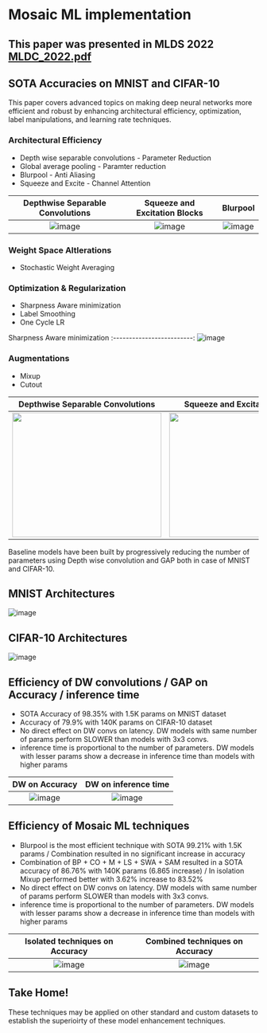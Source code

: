 # Mosaic ML implementation 

## This paper was presented in MLDS 2022 [MLDC_2022.pdf](https://github.com/sabeesh90/MosaicML_Advanced_Optimization_Augmentations_Depthwise/files/7781588/MLDC_2022.pdf)

## SOTA Accuracies on MNIST and CIFAR-10 

This paper covers advanced topics on making deep neural networks more efficient and robust by enhancing architectural efficiency, optimization, label manipulations, and learning rate techniques.

### Architectural Efficiency
- Depth wise separable convolutions - Parameter Reduction
- Global average pooling - Paramter reduction
- Blurpool - Anti Aliasing
- Squeeze and Excite - Channel Attention

Depthwise Separable Convolutions|Squeeze and Excitation Blocks|Blurpool
:-------------------------:|:-------------------------:|:-------------------------:
![image](https://user-images.githubusercontent.com/48343095/147498710-c7c49d99-c156-4b21-8a28-0afe48c2bb2d.png) | ![image](https://user-images.githubusercontent.com/48343095/147498685-bbe2e3c8-6fac-4f16-9132-46931383ab86.png)|![image](https://user-images.githubusercontent.com/48343095/147498991-f4da12e8-d09a-45fd-810d-18aeb1ee7557.png)


### Weight Space Altlerations
- Stochastic Weight Averaging

### Optimization & Regularization
- Sharpness Aware minimization
- Label Smoothing
- One Cycle LR

Sharpness Aware minimization
:-------------------------:
![image](https://user-images.githubusercontent.com/48343095/147498698-33884aa8-8afa-4811-9761-d9060014506d.png)


### Augmentations
- Mixup
- Cutout

Depthwise Separable Convolutions|Squeeze and Excitation Blocks
:-------------------------:|:-------------------------:
<img src="https://user-images.githubusercontent.com/48343095/147499358-1481a720-8e92-4a04-982f-414b068a9bb6.png" width="300"  height = "250"/> | <img src="https://user-images.githubusercontent.com/48343095/147499507-fbeba322-7a41-48c8-860d-e128ba54bb0c.jpg" width="300"  height = "250"/>


Baseline models have been built by progressively reducing the number of parameters using Depth wise convolution and GAP both in case of MNIST and CIFAR-10. 
## MNIST Architectures
![image](https://user-images.githubusercontent.com/48343095/147500168-9c46bdc4-4054-411d-b7ac-b0b50809831f.png)

## CIFAR-10 Architectures
![image](https://user-images.githubusercontent.com/48343095/147500209-d4f9f25d-0098-45fa-9226-2be9103e0243.png)

## Efficiency of DW convolutions / GAP on Accuracy / inference time
- SOTA Accuracy of 98.35% with 1.5K params  on MNIST dataset
- Accuracy of 79.9% with 140K params on CIFAR-10 dataset
- No direct effect on DW convs on latency. DW models with same number of params perform SLOWER than models with 3x3 convs. 
- inference time is proportional to the number of parameters. DW models with lesser params show a decrease in inference time than models with higher params

DW on Accuracy|DW on inference time
:-------------------------:|:-------------------------:
![image](https://user-images.githubusercontent.com/48343095/147501848-6c49f676-aaa4-494f-9a68-e641af42df12.png) | ![image](https://user-images.githubusercontent.com/48343095/147500485-23b7a36e-3c84-42a2-ae7f-47df6f891365.png)

## Efficiency of Mosaic ML techniques
- Blurpool is the most efficient technique with SOTA 99.21% with 1.5K params / Combination resulted in no significant increase in accuracy
- Combination of BP + CO + M + LS + SWA + SAM resulted in a SOTA accuracy of 86.76% with 140K params (6.865 increase) / In isolation Mixup performed better with 3.62% increase to 83.52%
- No direct effect on DW convs on latency. DW models with same number of params perform SLOWER than models with 3x3 convs. 
- inference time is proportional to the number of parameters. DW models with lesser params show a decrease in inference time than models with higher params

Isolated techniques on Accuracy|Combined techniques on Accuracy
:-------------------------:|:-------------------------:
![image](https://user-images.githubusercontent.com/48343095/147501691-01ce737e-6233-4945-a067-1cb03393876b.png) | ![image](https://user-images.githubusercontent.com/48343095/147501700-171eb2c3-b25b-4b8c-b499-97bdf2e22380.png)

## Take Home!

These techniques may be applied on other standard and custom datasets to establish the superioirty of these model enhancement techniques.

